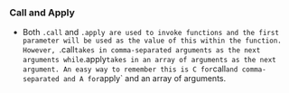 ### Call and Apply



  - Both `.call` and `.apply are used to invoke functions and the first parameter will be used as the value of this within the function.
  However, `.call` takes in comma-separated arguments as the next arguments while `.apply` takes in an array of arguments as the next argument.
  An easy way to remember this is C for `call` and comma-separated and A for `apply` and an array of arguments.

